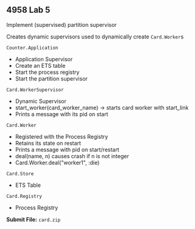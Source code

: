 ## 4958 Lab 5

Implement (supervised) partition supervisor

Creates dynamic supervisors used to dynamically create `Card.Worker`s

`Counter.Application`

- Application Supervisor
- Create an ETS table
- Start the process registry
- Start the partition supervisor

`Card.WorkerSupervisor`

- Dynamic Supervisor
- start_worker(card_worker_name) -> starts card worker with start_link
- Prints a message with its pid on start

`Card.Worker`

- Registered with the Process Registry
- Retains its state on restart
- Prints a message with pid on start/restart
- deal(name, n) causes crash if n is not integer
- Card.Worker.deal("worker1", :die)

`Card.Store`

- ETS Table

`Card.Registry`

- Process Registry

**Submit File:** `card.zip`
